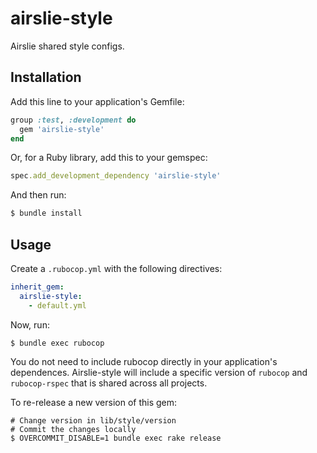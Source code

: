 # airslie-style

Airslie shared style configs.

## Installation

Add this line to your application's Gemfile:

```ruby
group :test, :development do
  gem 'airslie-style'
end
```

Or, for a Ruby library, add this to your gemspec:

```ruby
spec.add_development_dependency 'airslie-style'
```

And then run:

```bash
$ bundle install
```

## Usage

Create a `.rubocop.yml` with the following directives:

```yaml
inherit_gem:
  airslie-style:
    - default.yml
```

Now, run:

```bash
$ bundle exec rubocop
```

You do not need to include rubocop directly in your application's dependences. Airslie-style will include a specific version of `rubocop` and `rubocop-rspec` that is shared across all projects.

To re-release a new version of this gem:

```
# Change version in lib/style/version
# Commit the changes locally
$ OVERCOMMIT_DISABLE=1 bundle exec rake release
```
